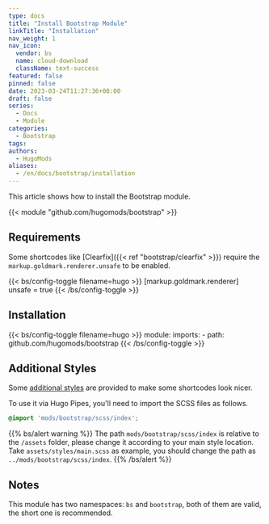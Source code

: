 ```yaml
---
type: docs
title: "Install Bootstrap Module"
linkTitle: "Installation"
nav_weight: 1
nav_icon:
  vendor: bs
  name: cloud-download
  className: text-success
featured: false
pinned: false
date: 2023-03-24T11:27:36+08:00
draft: false
series:
  - Docs
  - Module
categories:
  - Bootstrap
tags:
authors:
  - HugoMods
aliases:
  - /en/docs/bootstrap/installation
---
```


This article shows how to install the Bootstrap module.

<!--more-->

{{< module "github.com/hugomods/bootstrap" >}}

## Requirements

Some shortcodes like [Clearfix]({{< ref "bootstrap/clearfix" >}}) require the `markup.goldmark.renderer.unsafe` to be enabled.

{{< bs/config-toggle filename=hugo >}}
[markup.goldmark.renderer]
unsafe = true
{{< /bs/config-toggle >}}

## Installation

{{< bs/config-toggle filename=hugo >}}
module:
  imports:
    - path: github.com/hugomods/bootstrap
{{< /bs/config-toggle >}}

## Additional Styles

Some [additional styles](https://github.com/hugomods/bootstrap/tree/main/assets/mods/bootstrap/scss) are provided to make some shortcodes look nicer.

To use it via Hugo Pipes, you'll need to import the SCSS files as follows.

```scss
@import 'mods/bootstrap/scss/index';
```

{{% bs/alert warning %}}
The path `mods/bootstrap/scss/index` is relative to the `/assets` folder, please change it according to your main style location. Take `assets/styles/main.scss` as example, you should change the path as `../mods/bootstrap/scss/index`.
{{% /bs/alert %}}

## Notes

This module has two namespaces: `bs` and `bootstrap`, both of them are valid, the short one is recommended.

